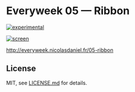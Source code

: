 # Everyweek 05 — Ribbon

[![experimental](http://badges.github.io/stability-badges/dist/experimental.svg)](http://github.com/badges/stability-badges)

[![screen](http://everyweek.nicolasdaniel.fr/05-ribbon/assets/github.jpg)](http://everyweek.nicolasdaniel.fr/05-ribbon)

http://everyweek.nicolasdaniel.fr/05-ribbon

## License

MIT, see [LICENSE.md](http://github.com/nicolas-daniel/hypnotic-swamp/blob/master/LICENSE.md) for details.
